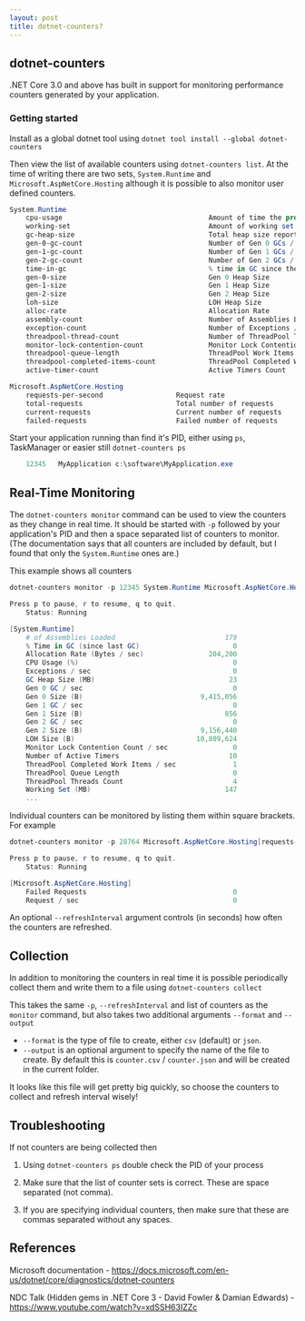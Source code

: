 ```yaml
---
layout: post
title: dotnet-counters?
---
```


## dotnet-counters

.NET Core 3.0 and above has built in support for monitoring performance counters generated by your application.

### Getting started

Install as a global dotnet tool using `dotnet tool install --global dotnet-counters`

Then view the list of available counters using `dotnet-counters list`.  At the time of writing there are two sets, `System.Runtime` and `Microsoft.AspNetCore.Hosting` although it is possible to also monitor user defined counters.

``` powershell
System.Runtime
    cpu-usage                                    Amount of time the process has utilized the CPU (ms)
    working-set                                  Amount of working set used by the process (MB)
    gc-heap-size                                 Total heap size reported by the GC (MB)
    gen-0-gc-count                               Number of Gen 0 GCs / sec
    gen-1-gc-count                               Number of Gen 1 GCs / sec
    gen-2-gc-count                               Number of Gen 2 GCs / sec
    time-in-gc                                   % time in GC since the last GC
    gen-0-size                                   Gen 0 Heap Size
    gen-1-size                                   Gen 1 Heap Size
    gen-2-size                                   Gen 2 Heap Size
    loh-size                                     LOH Heap Size
    alloc-rate                                   Allocation Rate
    assembly-count                               Number of Assemblies Loaded
    exception-count                              Number of Exceptions / sec
    threadpool-thread-count                      Number of ThreadPool Threads
    monitor-lock-contention-count                Monitor Lock Contention Count
    threadpool-queue-length                      ThreadPool Work Items Queue Length
    threadpool-completed-items-count             ThreadPool Completed Work Items Count
    active-timer-count                           Active Timers Count

Microsoft.AspNetCore.Hosting
    requests-per-second                  Request rate
    total-requests                       Total number of requests
    current-requests                     Current number of requests
    failed-requests                      Failed number of requests
```

Start your application running than find it's PID,  either using `ps`,  TaskManager or easier still `dotnet-counters ps`

``` powershell
    12345   MyApplication c:\software\MyApplication.exe
```

## Real-Time Monitoring

The `dotnet-counters monitor` command can be used to view the counters as they change in real time.  It should be started with `-p` followed by your application's PID and then a space separated list of counters to monitor.   (The documentation says that all counters are included by default, but I found that only the `System.Runtime` ones are.)

This example shows all counters

``` powershell
dotnet-counters monitor -p 12345 System.Runtime Microsoft.AspNetCore.Hosting
```

``` powershell
Press p to pause, r to resume, q to quit.
    Status: Running

[System.Runtime]
    # of Assemblies Loaded                           179
    % Time in GC (since last GC)                       0
    Allocation Rate (Bytes / sec)                204,200
    CPU Usage (%)                                      0
    Exceptions / sec                                   0
    GC Heap Size (MB)                                 23
    Gen 0 GC / sec                                     0
    Gen 0 Size (B)                             9,415,056
    Gen 1 GC / sec                                     0
    Gen 1 Size (B)                                   856
    Gen 2 GC / sec                                     0
    Gen 2 Size (B)                             9,156,440
    LOH Size (B)                              10,809,624
    Monitor Lock Contention Count / sec                0
    Number of Active Timers                           10
    ThreadPool Completed Work Items / sec              1
    ThreadPool Queue Length                            0
    ThreadPool Threads Count                           4
    Working Set (MB)                                 147
    ...
```

Individual counters can be monitored by listing them within square brackets.  For example

``` powershell
dotnet-counters monitor -p 28764 Microsoft.AspNetCore.Hosting[requests-per-second,failed-requests]
```

``` powershell
Press p to pause, r to resume, q to quit.
    Status: Running

[Microsoft.AspNetCore.Hosting]
    Failed Requests                                    0
    Request / sec                                      0
```

An optional `--refreshInterval` argument controls (in seconds) how often the counters are refreshed.

## Collection

In addition to monitoring the counters in real time it is possible periodically collect them and write them to a file using `dotnet-counters collect`

This takes the same `-p`,  `--refreshInterval` and list of counters as the `monitor` command,  but also takes two additional arguments `--format` and `--output`

+ `--format` is the type of file to create,  either `csv` (default) or `json`.
+ `--output` is an optional argument to specify the name of the file to create.  By default this is `counter.csv` / `counter.json` and will be created in the current folder.

It looks like this file will get pretty big quickly,  so choose the counters to collect and refresh interval wisely!


## Troubleshooting

If not counters are being collected then

1. Using `dotnet-counters ps` double check the PID of your process

2. Make sure that the list of counter sets is correct.  These are space separated (not comma).

3. If you are specifying individual counters,  then make sure that these are commas separated without any spaces.

## References

Microsoft documentation - https://docs.microsoft.com/en-us/dotnet/core/diagnostics/dotnet-counters

NDC Talk (Hidden gems in .NET Core 3 - David Fowler & Damian Edwards) - https://www.youtube.com/watch?v=xdSSH63IZZc
